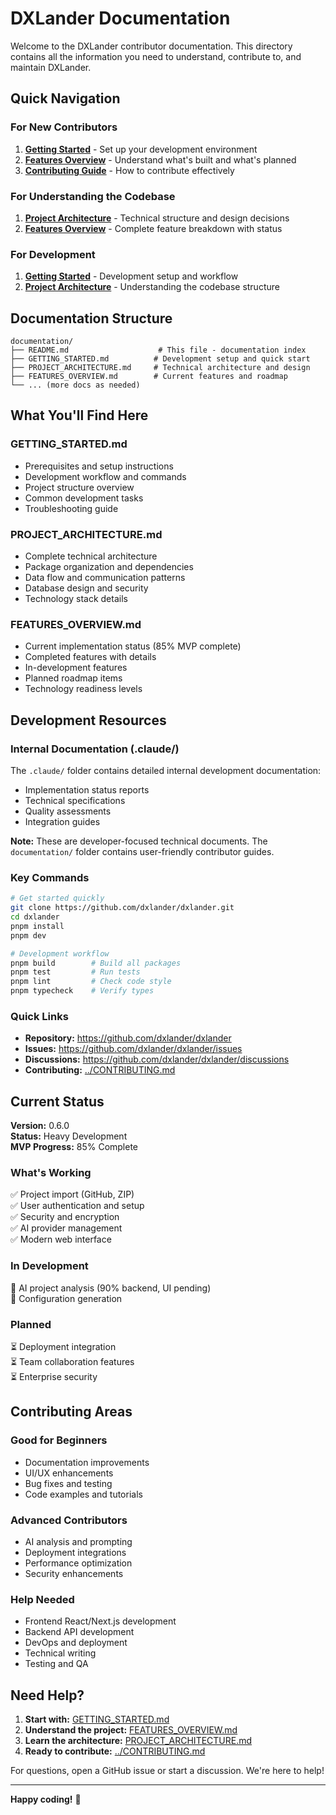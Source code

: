 # DXLander Documentation

Welcome to the DXLander contributor documentation. This directory contains all the information you need to understand, contribute to, and maintain DXLander.

## Quick Navigation

### For New Contributors
1. **[Getting Started](./GETTING_STARTED.md)** - Set up your development environment
2. **[Features Overview](./FEATURES_OVERVIEW.md)** - Understand what's built and what's planned  
3. **[Contributing Guide](../CONTRIBUTING.md)** - How to contribute effectively

### For Understanding the Codebase
1. **[Project Architecture](./PROJECT_ARCHITECTURE.md)** - Technical structure and design decisions
2. **[Features Overview](./FEATURES_OVERVIEW.md)** - Complete feature breakdown with status

### For Development
1. **[Getting Started](./GETTING_STARTED.md)** - Development setup and workflow
2. **[Project Architecture](./PROJECT_ARCHITECTURE.md)** - Understanding the codebase structure

## Documentation Structure

```
documentation/
├── README.md                    # This file - documentation index
├── GETTING_STARTED.md          # Development setup and quick start
├── PROJECT_ARCHITECTURE.md     # Technical architecture and design
├── FEATURES_OVERVIEW.md        # Current features and roadmap
└── ... (more docs as needed)
```

## What You'll Find Here

### GETTING_STARTED.md
- Prerequisites and setup instructions
- Development workflow and commands  
- Project structure overview
- Common development tasks
- Troubleshooting guide

### PROJECT_ARCHITECTURE.md
- Complete technical architecture
- Package organization and dependencies
- Data flow and communication patterns
- Database design and security
- Technology stack details

### FEATURES_OVERVIEW.md  
- Current implementation status (85% MVP complete)
- Completed features with details
- In-development features
- Planned roadmap items
- Technology readiness levels

## Development Resources

### Internal Documentation (.claude/)
The `.claude/` folder contains detailed internal development documentation:
- Implementation status reports
- Technical specifications  
- Quality assessments
- Integration guides

**Note:** These are developer-focused technical documents. The `documentation/` folder contains user-friendly contributor guides.

### Key Commands

```bash
# Get started quickly
git clone https://github.com/dxlander/dxlander.git
cd dxlander
pnpm install
pnpm dev

# Development workflow
pnpm build        # Build all packages
pnpm test         # Run tests
pnpm lint         # Check code style
pnpm typecheck    # Verify types
```

### Quick Links

- **Repository:** https://github.com/dxlander/dxlander
- **Issues:** https://github.com/dxlander/dxlander/issues
- **Discussions:** https://github.com/dxlander/dxlander/discussions
- **Contributing:** [../CONTRIBUTING.md](../CONTRIBUTING.md)

## Current Status

**Version:** 0.6.0  
**Status:** Heavy Development  
**MVP Progress:** 85% Complete

### What's Working
✅ Project import (GitHub, ZIP)  
✅ User authentication and setup  
✅ Security and encryption  
✅ AI provider management  
✅ Modern web interface  

### In Development  
🚧 AI project analysis (90% backend, UI pending)  
🚧 Configuration generation  

### Planned
⏳ Deployment integration  
⏳ Team collaboration features  
⏳ Enterprise security  

## Contributing Areas

### Good for Beginners
- Documentation improvements
- UI/UX enhancements  
- Bug fixes and testing
- Code examples and tutorials

### Advanced Contributors  
- AI analysis and prompting
- Deployment integrations
- Performance optimization
- Security enhancements

### Help Needed
- Frontend React/Next.js development
- Backend API development  
- DevOps and deployment
- Technical writing
- Testing and QA

## Need Help?

1. **Start with:** [GETTING_STARTED.md](./GETTING_STARTED.md)
2. **Understand the project:** [FEATURES_OVERVIEW.md](./FEATURES_OVERVIEW.md)  
3. **Learn the architecture:** [PROJECT_ARCHITECTURE.md](./PROJECT_ARCHITECTURE.md)
4. **Ready to contribute:** [../CONTRIBUTING.md](../CONTRIBUTING.md)

For questions, open a GitHub issue or start a discussion. We're here to help!

---

**Happy coding!** 🚀